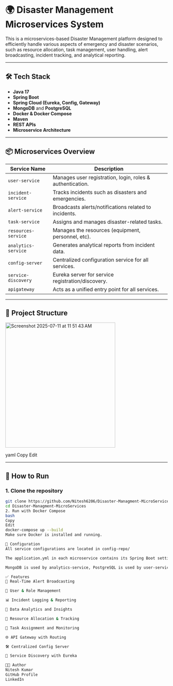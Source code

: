 # 🌍 Disaster Management Microservices System

This is a microservices-based Disaster Management platform designed to efficiently handle various aspects of emergency and disaster scenarios, such as resource allocation, task management, user handling, alert broadcasting, incident tracking, and analytical reporting.

---

## 🛠️ Tech Stack

- **Java 17**
- **Spring Boot**
- **Spring Cloud (Eureka, Config, Gateway)**
- **MongoDB** and **PostgreSQL**
- **Docker & Docker Compose**
- **Maven**
- **REST APIs**
- **Microservice Architecture**

---

## 📦 Microservices Overview

| Service Name       | Description                                           |
|--------------------|-------------------------------------------------------|
| `user-service`     | Manages user registration, login, roles & authentication. |
| `incident-service` | Tracks incidents such as disasters and emergencies.     |
| `alert-service`    | Broadcasts alerts/notifications related to incidents.  |
| `task-service`     | Assigns and manages disaster-related tasks.            |
| `resources-service`| Manages the resources (equipment, personnel, etc).     |
| `analytics-service`| Generates analytical reports from incident data.       |
| `config-server`    | Centralized configuration service for all services.    |
| `service-discovery`| Eureka server for service registration/discovery.      |
| `apigateway`       | Acts as a unified entry point for all services.        |

---

## 📁 Project Structure
<img width="341" height="389" alt="Screenshot 2025-07-11 at 11 51 43 AM" src="https://github.com/user-attachments/assets/9ec7ff49-8155-4f09-aa20-554273f91f40" />



yaml
Copy
Edit

---

## 🚀 How to Run

### 1. Clone the repository

```bash
git clone https://github.com/Nitesh6206/Disaster-Managment-MicroServices.git
cd Disaster-Managment-MicroServices
2. Run with Docker Compose
bash
Copy
Edit
docker-compose up --build
Make sure Docker is installed and running.

📄 Configuration
All service configurations are located in config-repo/

The application.yml in each microservice contains its Spring Boot settings.

MongoDB is used by analytics-service, PostgreSQL is used by user-service and others as needed.

✅ Features
📡 Real-Time Alert Broadcasting

👥 User & Role Management

📊 Incident Logging & Reporting

🧠 Data Analytics and Insights

🧰 Resource Allocation & Tracking

📌 Task Assignment and Monitoring

🌐 API Gateway with Routing

🛠️ Centralized Config Server

🔎 Service Discovery with Eureka

👨‍💻 Author
Nitesh Kumar
GitHub Profile
LinkedIn

